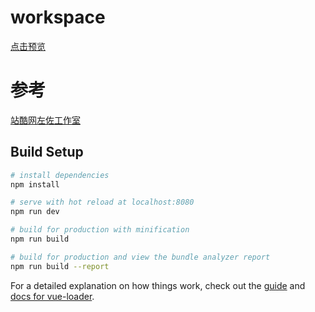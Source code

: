 # workspace

[点击预览](http://117.78.2.96:8080/)

# 参考
[站酷网左佐工作室](https://archerzuo.zcool.com.cn/)

## Build Setup

``` bash
# install dependencies
npm install

# serve with hot reload at localhost:8080
npm run dev

# build for production with minification
npm run build

# build for production and view the bundle analyzer report
npm run build --report
```

For a detailed explanation on how things work, check out the [guide](http://vuejs-templates.github.io/webpack/) and [docs for vue-loader](http://vuejs.github.io/vue-loader).
